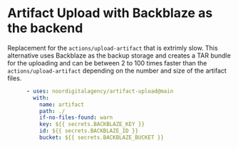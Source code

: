 # Artifact Upload with Backblaze as the backend

Replacement for the `actions/upload-artifact` that is extrimly slow. This alternative uses Backblaze as the backup storage and creates a TAR bundle for the uploading and can be between 2 to 100 times faster than the `actions/upload-artifact` depending on the number and size of the artifact files.

```yaml
      - uses: noordigitalagency/artifact-upload@main
        with:
          name: artifact
          path: ./
          if-no-files-found: warn
          key: ${{ secrets.BACKBLAZE_KEY }}
          id: ${{ secrets.BACKBLAZE_ID }}
          bucket: ${{ secrets.BACKBLAZE_BUCKET }}
```
